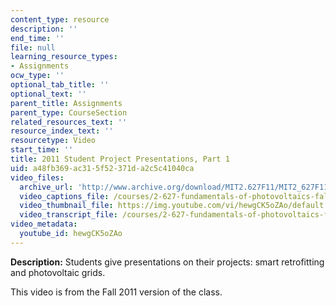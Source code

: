 ```yaml
---
content_type: resource
description: ''
end_time: ''
file: null
learning_resource_types:
- Assignments
ocw_type: ''
optional_tab_title: ''
optional_text: ''
parent_title: Assignments
parent_type: CourseSection
related_resources_text: ''
resource_index_text: ''
resourcetype: Video
start_time: ''
title: 2011 Student Project Presentations, Part 1
uid: a48fb369-ac31-5f52-371d-a2c5c41040ca
video_files:
  archive_url: 'http://www.archive.org/download/MIT2.627F11/MIT2_627F11_proj01_300k.mp4 '
  video_captions_file: /courses/2-627-fundamentals-of-photovoltaics-fall-2013/2f555d6572a25eaf9ae1d38d7ad5b0d9_hewgCK5oZAo.vtt
  video_thumbnail_file: https://img.youtube.com/vi/hewgCK5oZAo/default.jpg
  video_transcript_file: /courses/2-627-fundamentals-of-photovoltaics-fall-2013/f33d7195994afb9d791aaca929090e98_hewgCK5oZAo.pdf
video_metadata:
  youtube_id: hewgCK5oZAo
---
```


**Description:** Students give presentations on their projects: smart retrofitting and photovoltaic grids.

This video is from the Fall 2011 version of the class.

